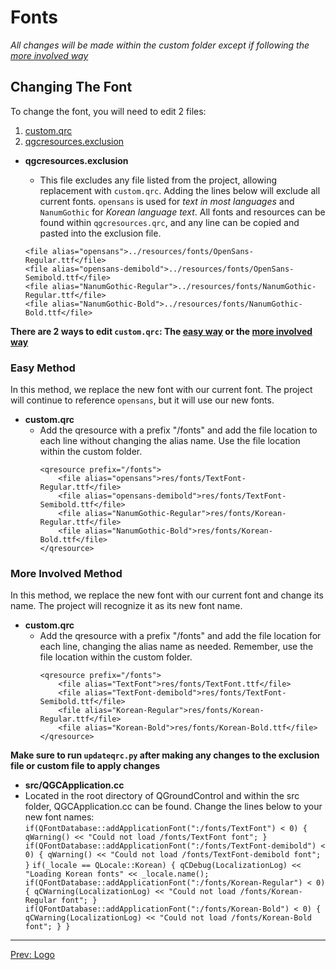 # Fonts

*All changes will be made within the custom folder except if following the [more involved way](Fonts.md#hardermethod)*

## <a name="changingthefont"></a>Changing The Font
To change the font, you will need to edit 2 files:
 1. [custom.qrc](res/example/custom.qrc)
 2. [qgcresources.exclusion](res/example/qgcresources.exclusion)

 - **qgcresources.exclusion**
    - This file excludes any file listed from the project, allowing replacement with `custom.qrc`. Adding the lines below will exclude all current fonts. `opensans` is used for *text in most languages* and `NanumGothic` for *Korean language text*. All fonts and resources can be found within `qgcresources.qrc`, and any line can be copied and pasted into the exclusion file.

    ```
    <file alias="opensans">../resources/fonts/OpenSans-Regular.ttf</file>
    <file alias="opensans-demibold">../resources/fonts/OpenSans-Semibold.ttf</file>
    <file alias="NanumGothic-Regular">../resources/fonts/NanumGothic-Regular.ttf</file>
    <file alias="NanumGothic-Bold">../resources/fonts/NanumGothic-Bold.ttf</file>
    ```

**There are 2 ways to edit `custom.qrc`: The [easy way](Fonts.md#easymethod) or the [more involved way](Fonts.md#hardermethod)**
### <a name="easymethod"></a>Easy Method
In this method, we replace the new font with our current font. The project will continue to reference `opensans`, but it will use our new fonts.

 - **custom.qrc**
    - Add the qresource with a prefix "/fonts" and add the file location to each line without changing the alias name. Use the file location within the custom folder.
        ```
        <qresource prefix="/fonts">
            <file alias="opensans">res/fonts/TextFont-Regular.ttf</file>
            <file alias="opensans-demibold">res/fonts/TextFont-Semibold.ttf</file>
            <file alias="NanumGothic-Regular">res/fonts/Korean-Regular.ttf</file>
            <file alias="NanumGothic-Bold">res/fonts/Korean-Bold.ttf</file>
        </qresource>
        ```

### <a name="hardermethod"></a>More Involved Method
In this method, we replace the new font with our current font and change its name. The project will recognize it as its new font name.

 - **custom.qrc**
    - Add the qresource with a prefix "/fonts" and add the file location for each line, changing the alias name as needed. Remember, use the file location within the custom folder.
        ```
	    <qresource prefix="/fonts">
		    <file alias="TextFont">res/fonts/TextFont.ttf</file>
		    <file alias="TextFont-demibold">res/fonts/TextFont-Semibold.ttf</file>
		    <file alias="Korean-Regular">res/fonts/Korean-Regular.ttf</file>
		    <file alias="Korean-Bold">res/fonts/Korean-Bold.ttf</file>
	    </qresource>
        ```

**Make sure to run `updateqrc.py` after making any changes to the exclusion file or custom file to apply changes**

 - **src/QGCApplication.cc**
  - Located in the root directory of QGroundControl and within the src folder, QGCApplication.cc can be found. Change the lines below to your new font names:
        ```
        if(QFontDatabase::addApplicationFont(":/fonts/TextFont") < 0) {
            qWarning() << "Could not load /fonts/TextFont font";
        }
        if(QFontDatabase::addApplicationFont(":/fonts/TextFont-demibold") < 0) {
            qWarning() << "Could not load /fonts/TextFont-demibold font";
        }
        ```
        ```
        if(_locale == QLocale::Korean) {
            qCDebug(LocalizationLog) << "Loading Korean fonts" << _locale.name();
            if(QFontDatabase::addApplicationFont(":/fonts/Korean-Regular") < 0) {
                qCWarning(LocalizationLog) << "Could not load /fonts/Korean-Regular font";
            }
            if(QFontDatabase::addApplicationFont(":/fonts/Korean-Bold") < 0) {
                qCWarning(LocalizationLog) << "Could not load /fonts/Korean-Bold font";
            }
        }
        ```


---
[Prev: Logo](Logo.md)
